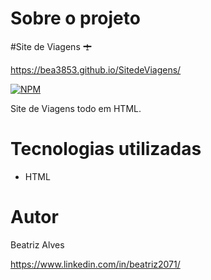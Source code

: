 
#  Sobre o projeto

#Site de Viagens  🛨

https://bea3853.github.io/SitedeViagens/

 [![NPM](https://img.shields.io/npm/l/react)](https://github.com/bea3853/Calculadora/blob/main/LICENSE) 

Site de Viagens todo em HTML.  

  
#  Tecnologias utilizadas



- HTML


#  Autor

  

Beatriz Alves

  

https://www.linkedin.com/in/beatriz2071/


